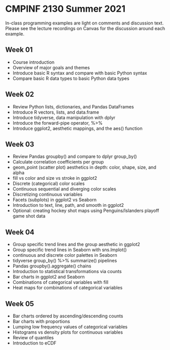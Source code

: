 # CMPINF 2130 Summer 2021

In-class programming examples are light on comments and discussion text. Please see the lecture recordings on Canvas for the discussion around each example.

## Week 01
* Course introduction
* Overview of major goals and themes
* Introduce basic R syntax and compare with basic Python syntax
* Compare basic R data types to basic Python data types

## Week 02
* Review Python lists, dictionaries, and Pandas DataFrames
* Introduce R vectors, lists, and data.frame
* Introduce tidyverse, data manipulation with dplyr
* Introduce the forward-pipe operator, %>%
* Introduce ggplot2, aesthetic mappings, and the aes() function

## Week 03
* Review Pandas groupby() and compare to dplyr group_by()
* Calculate correlation coefficients per group
* geom_point (scatter plot) aesthetics in depth: color, shape, size, and alpha
* fill vs color and size vs stroke in ggplot2
* Discrete (categorical) color scales
* Continuous sequential and diverging color scales
* Discretizing continuous variables
* Facets (subplots) in ggplot2 vs Seaborn
* Introduction to text, line, path, and smooth in ggplot2
* Optional: creating hockey shot maps using Penguins/Islanders playoff game shot data

## Week 04
* Group specific trend lines and the group aesthetic in ggplot2
* Group specific trend lines in Seaborn with sns.lmplot()
* continuous and discrete color palettes in Seaborn
* tidyverse group_by() %>% summarize() pipelines
* Pandas groupby().aggregate() chains 
* Introduction to statistical transformations via counts
* Bar charts in ggplot2 and Seaborn
* Combinations of categorical variables with fill
* Heat maps for combinations of categorical variables

## Week 05
* Bar charts ordered by ascending/descending counts
* Bar charts with proportions
* Lumping low frequency values of categorical variables
* Histograms vs density plots for continuous variables
* Review of quantiles
* Introduction to eCDF
